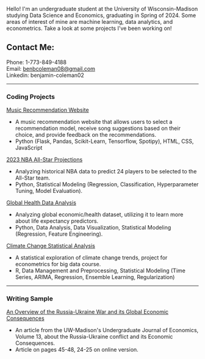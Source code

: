 Hello! I'm an undergraduate student at the University of Wisconsin-Madison studying Data Science and Economics, graduating in Spring of 2024. Some areas of interest of mine are machine learning, data analytics, and econometrics. Take a look at some projects I've been working on!


## Contact Me:

Phone: 1-773-849-4188  
Email: benbcoleman08@gmail.com  
Linkedin: benjamin-coleman02

---
### Coding Projects

[Music Recommendation Website](https://github.com/bencoleman24/Music-Recommendation-Website/tree/main)

- A music recommendation website that allows users to select a recommendation model, receive song suggestions based on their choice, and provide feedback on the recommendations.
- Python (Flask, Pandas, Scikit-Learn, Tensorflow, Spotipy), HTML, CSS, JavaScript
  
[2023 NBA All-Star Projections](https://nbviewer.org/github/bencoleman24/2023-NBA-All-Star-Projections/blob/main/NBA%20All-Star%20Projections.ipynb/)

- Analyzing historical NBA data to predict 24 players to be selected to the All-Star team.
- Python, Statistical Modeling (Regression, Classification, Hyperparameter Tuning, Model Evaluation).


[Global Health Data Analysis](https://nbviewer.org/github/bencoleman24/Global-Health-Data-Analysis/blob/main/Global%20Health%20Data%20Analysis.ipynb/)

- Analyzing global economic/health dataset, utilizing it to learn more about life expectancy predictors.
- Python, Data Analysis, Data Visualization, Statistical Modeling (Regression, Feature Engineering).

[Climate Change Statistical Analysis](https://github.com/bencoleman24/Climate-Change-Statistical-Analysis)

- A statistical exploration of climate change trends, project for econometrics for big data course.
- R, Data Management and Preprocessing, Statistical Modeling (Time Series, ARIMA, Regression, Ensemble Learning, Regularization)

---
### Writing Sample

[An Overview of the Russia-Ukraine War and its Global Economic Consequences](https://issuu.com/uwequilibrium.com/docs/eq_volume_13_spread_)

- An article from the UW-Madison's Undergraduate Journal of Economics, Volume 13, about the Russia-Ukraine conflict and its Economic Consequences.
- Article on pages 45-48, 24-25 on online version.

